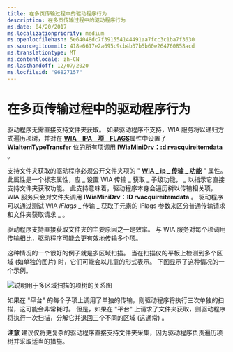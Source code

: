```yaml
---
title: 在多页传输过程中的驱动程序行为
description: 在多页传输过程中的驱动程序行为
ms.date: 04/20/2017
ms.localizationpriority: medium
ms.openlocfilehash: 5e64048dc7f391554144491aa7fcc3c1ba7f3630
ms.sourcegitcommit: 418e6617e2a695c9cb4b37b5b60e264760858acd
ms.translationtype: MT
ms.contentlocale: zh-CN
ms.lasthandoff: 12/07/2020
ms.locfileid: "96827157"
---
```

# <a name="driver-behavior-during-multipage-transfers"></a>在多页传输过程中的驱动程序行为


驱动程序无需直接支持文件夹获取。 如果驱动程序不支持，WIA 服务将以递归方式遍历项树，并对在 [**WIA \_ IPA \_ 项 \_ FLAGS**](./wia-ipa-item-flags.md)属性中设置了 **WiaItemTypeTransfer** 位的所有项调用 [**IWiaMiniDrv：:d rvacquireitemdata**](/windows-hardware/drivers/ddi/wiamindr_lh/nf-wiamindr_lh-iwiaminidrv-drvacquireitemdata) 。

支持文件夹获取的驱动程序必须公开文件夹项的 " [**WIA \_ ip \_ 传输 \_ 功能**](./wia-ips-transfer-capabilities.md) " 属性。 此属性是一个标志属性，应 \_ 设置 WIA 传输 \_ 获取 \_ 子级功能， \_ 以指示它直接支持文件夹获取功能。 此支持意味着，驱动程序本身会遍历树以传输相关项，WIA 服务只会对文件夹调用 **IWiaMiniDrv：:D rvacquireitemdata** 。 驱动程序可以通过测试 WIA *lFlags* \_ 传输 \_ 获取子元素的 lFlags 参数来区分普通传输请求和文件夹获取请求 \_ 。

驱动程序支持直接获取文件夹的主要原因之一是效率。 与 WIA 服务对每个项调用传输相比，驱动程序可能会更有效地传输多个项。

这种情况的一个很好的例子就是多区域扫描。 当在扫描仪的平板上检测到多个区域 (如单独的图片) 时，它们可能会以儿童的形式表示。 下图显示了这种情况的一个示例。

![说明用于多区域扫描的项树的关系图](images/itemtree-multiregionscan.png)

如果在 "平台" 的每个子项上调用了单独的传输，则驱动程序将执行三次单独的扫描，这可能会非常耗时。 但是，如果在 "平台" 上请求了文件夹获取，则驱动程序将执行一次扫描，分解它并退回三个不同的区域 (这通常) 。

**注意**  建议仅将更复杂的驱动程序直接支持文件夹采集，因为驱动程序负责遍历项树并采取适当的措施。

 

 

